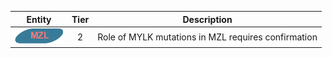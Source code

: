 |Entity|Tier|Description              |
|:----:|:----:|------------------------------|
|![MZL](images/icons/MZL_tier2.png) | 2 | Role of MYLK mutations in MZL requires confirmation|
